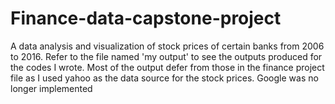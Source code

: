 # Finance-data-capstone-project
A data analysis and visualization of stock prices of certain banks from 2006 to 2016. Refer to the file named 'my output' to see the outputs produced for the codes I wrote. Most of the output defer from those in the finance project file as I used yahoo as the data source for the stock prices. Google was no longer implemented
